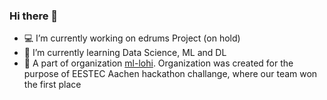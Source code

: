 ### Hi there 👋

- 💻 I’m currently working on edrums Project (on hold)
- 🔭 I’m currently learning Data Science, ML and DL
- 👥 A part of organization [ml-lohi](https://github.com/ml-lohi). Organization was created for the purpose of EESTEC Aachen hackathon challange, where 
our team won the first place
